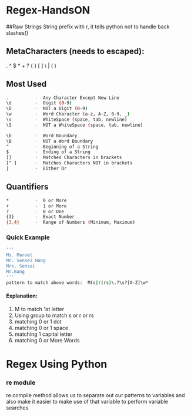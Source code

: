 # Regex-HandsON
##Raw Strings
String prefix with r, it tells python not to handle back slashes(\)


## MetaCharacters (needs to escaped):
. ^ $ * + ? { } [ ] \ | ( )

## Most Used
```bash
.          -  Any Character Except New Line
\d         -  Digit (0-9)
\D         -  NOT a Digit (0-9)
\w         -  Word Character (a-z, A-Z, 0-9, _)
\s         -  WhiteSpace (space, tab, newline)
\S         -  NOT a WhiteSpace (space, tab, newline)

\b         -  Word Boundary
\B         -  NOT a Word Boundary
^          -  Beginning of a String
$          -  Ending of a String
[]         -  Matches Characters in brackets
[^ ]       -  Matches Characters NOT in brackets
|          -  Either Or
```

## Quantifiers
```bash
*          -  0 or More
+          -  1 or More
?          -  0 or One
{3}        -  Exact Number
{3,4}      -  Range of Numbers (Minimum, Maximum)
```

### Quick Example
```bash
'''
Ms. Marvel
Mr. Sensei Hang
Mrs. Sensei
Mr.Bang
'''
pattern to match above words:  M(s|r|rs)\.?\s?[A-Z]\w*
```
#### Explanation:
1. M to match 1st letter
2. Using group to match s or r or rs
3. matching 0 or 1 dot
4. matching 0 or 1 space
5. matching 1 capital letter
6. matching 0 or More Words


# Regex Using Python
### re module
re.compile method allows us to separate out our patterns to variables and  also make it easier to make use of that variable to perform variable searches



